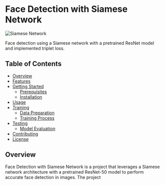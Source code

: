 # Face Detection with Siamese Network

![Siamese Network](https://github.com/123Satyajeet123/siamese_network_face_detection/assets/103361055/78df4ba9-01f4-4e4a-afa7-4a7cbba33e75)


Face detection using a Siamese network with a pretrained ResNet model and implemented triplet loss.

## Table of Contents

- [Overview](#overview)
- [Features](#features)
- [Getting Started](#getting-started)
  - [Prerequisites](#prerequisites)
  - [Installation](#installation)
- [Usage](#usage)
- [Training](#training)
  - [Data Preparation](#data-preparation)
  - [Training Process](#training-process)
- [Testing](#testing)
  - [Model Evaluation](#model-evaluation)
- [Contributing](#contributing)
- [License](#license)

## Overview

Face Detection with Siamese Network is a project that leverages a Siamese network architecture with a pretrained ResNet-50 model to perform accurate face detection in images. The project
